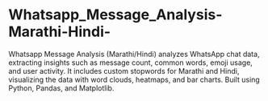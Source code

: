 # Whatsapp_Message_Analysis-Marathi-Hindi-
Whatsapp Message Analysis (Marathi/Hindi) analyzes WhatsApp chat data, extracting insights such as message count, common words, emoji usage, and user activity. It includes custom stopwords for Marathi and Hindi, visualizing the data with word clouds, heatmaps, and bar charts. Built using Python, Pandas, and Matplotlib.
